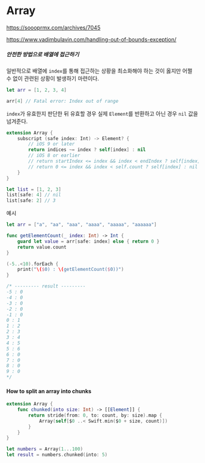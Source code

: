 # Array

https://soooprmx.com/archives/7045

https://www.vadimbulavin.com/handling-out-of-bounds-exception/



##### 안전한 방법으로 배열에 접근하기

일반적으로 배열에 `index`를 통해 접근하는 상황을 최소화해야 하는 것이 옳지만 어쩔 수 없이 관련된 상황이 발생하기 마련이다.

~~~swift
let arr = [1, 2, 3, 4]

arr[4] // Fatal error: Index out of range 
~~~





`index`가 유효한지 판단한 뒤 유효할 경우 실제 `Element`를 반환하고 아닌 경우 `nil` 값을 넘겨준다.

~~~swift
extension Array {
    subscript (safe index: Int) -> Element? {
    	// iOS 9 or later
        return indices ~= index ? self[index] : nil	
        // iOS 8 or earlier
        // return startIndex <= index && index < endIndex ? self[index] : nil
        // return 0 <= index && index < self.count ? self[index] : nil
    }
}

let list = [1, 2, 3]
list[safe: 4] // nil
list[safe: 2] // 3
~~~



예시

~~~swift
let arr = ["a", "aa", "aaa", "aaaa", "aaaaa", "aaaaaa"]

func getElementCount(_ index: Int) -> Int {
    guard let value = arr[safe: index] else { return 0 }
    return value.count
}

(-5..<10).forEach {
    print("\($0) : \(getElementCount($0))")
}

/* --------- result ---------
-5 : 0
-4 : 0
-3 : 0
-2 : 0
-1 : 0
0 : 1
1 : 2
2 : 3
3 : 4
4 : 5
5 : 6
6 : 0
7 : 0
8 : 0
9 : 0
*/
~~~





#### How to split an array into chunks

~~~swift
extension Array {
    func chunked(into size: Int) -> [[Element]] {
        return stride(from: 0, to: count, by: size).map {
            Array(self[$0 ..< Swift.min($0 + size, count)])
        }
    }
}

let numbers = Array(1...100)
let result = numbers.chunked(into: 5)

~~~

